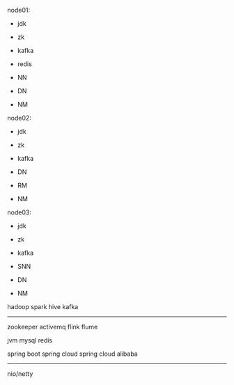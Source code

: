 node01:

- jdk
- zk
- kafka
- redis

- NN
- DN
- NM

node02:

- jdk
- zk
- kafka

- DN
- RM
- NM

node03:

- jdk
- zk
- kafka

- SNN
- DN
- NM

hadoop
spark
hive
kafka

---

zookeeper
activemq
flink
flume

jvm
mysql
redis

spring boot
spring cloud
spring cloud alibaba

---

nio/netty
